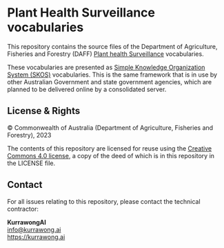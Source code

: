 # Plant Health Surveillance vocabularies

This repository contains the source files of the Department of Agriculture, Fisheries and Forestry (DAFF) [Plant health Surveillance](https://linked.data.gov.au/def/phs) vocabularies.

These vocabularies are presented as [Simple Knowledge Organization System (SKOS)](https://www.w3.org/TR/skos-reference/) vocabularies. This is the same framework that is in use by other Australian Government and state government agencies, which are planned to be delivered online by a consolidated server.

## License & Rights

&copy; Commonwealth of Australia (Department of Agriculture, Fisheries and Forestry), 2023

The contents of this repository are licensed for reuse using the [Creative Commons 4.0 license](https://creativecommons.org/licenses/by/4.0/), a copy of the deed of which is in this repository in the LICENSE file.

## Contact

For all issues relating to this repository, please contact the technical contractor:

**KurrawongAI**  
<info@kurrawong.ai>  
<https://kurrawong.ai>  
